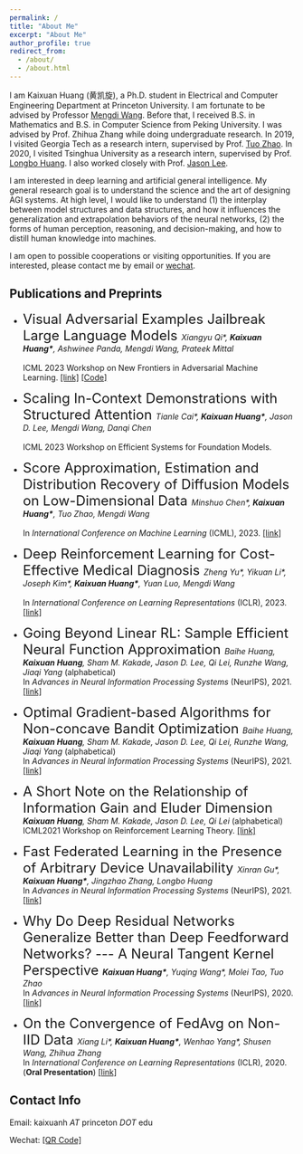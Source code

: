 ```yaml
---
permalink: /
title: "About Me"
excerpt: "About Me"
author_profile: true
redirect_from: 
  - /about/
  - /about.html
---
```


I am Kaixuan Huang (黄凯旋), a Ph.D. student in Electrical and Computer Engineering Department at Princeton University. I am fortunate to be advised by Professor [Mengdi Wang](https://mwang.princeton.edu/). Before that, I received B.S. in Mathematics and B.S. in Computer Science from Peking University. I was advised by Prof. Zhihua Zhang while doing undergraduate research. In 2019, I visited Georgia Tech as a research intern, supervised by Prof. [Tuo Zhao](https://www2.isye.gatech.edu/~tzhao80/). In 2020, I visited Tsinghua University as a research intern, supervised by Prof. [Longbo Huang](https://people.iiis.tsinghua.edu.cn/~huang/). I also worked closely with Prof. [Jason Lee](https://jasondlee88.github.io/).

I am interested in deep learning and artificial general intelligence. My general research goal is to understand the science and the art of designing AGI systems. At high level, I would like to understand (1) the interplay between model structures and data structures, and how it influences the generalization and extrapolation behaviors of the neural networks, (2) the forms of human perception, reasoning, and decision-making, and how to distill human knowledge into machines.

I am open to possible cooperations or visiting opportunities. If you are interested, please contact me by email or [wechat](../files/wechat.jpg).


Publications and Preprints 
-----

- <font size="5"> Visual Adversarial Examples Jailbreak Large Language Models </font>  <i> Xiangyu Qi\*, <b>Kaixuan Huang\*</b>, Ashwinee Panda, Mengdi Wang, Prateek Mittal </i>  
<br/> ICML 2023 Workshop on New Frontiers in Adversarial Machine Learning. <a href="https://arxiv.org/abs/2306.13213">[link]</a> <a href="https://github.com/Unispac/Visual-Adversarial-Examples-Jailbreak-Large-Language-Models">[Code]</a> 

- <font size="5"> Scaling In-Context Demonstrations with Structured Attention </font>  <i> Tianle Cai\*, <b>Kaixuan Huang\*</b>, Jason D. Lee, Mengdi Wang, Danqi Chen </i>  
<br/> ICML 2023 Workshop on Efficient Systems for Foundation Models. 


- <font size="5"> Score Approximation, Estimation and Distribution Recovery of Diffusion Models on Low-Dimensional Data </font>  <i> Minshuo Chen\*, <b>Kaixuan Huang\*</b>, Tuo Zhao, Mengdi Wang </i>  
<br/> In <i>International Conference on Machine Learning</i> (ICML), 2023. <a href="https://arxiv.org/abs/2302.07194">[link]</a> 


- <font size="5"> Deep Reinforcement Learning for Cost-Effective Medical Diagnosis </font>  <i> Zheng Yu\*, Yikuan Li\*, Joseph Kim\*, <b>Kaixuan Huang\*</b>, Yuan Luo, Mengdi Wang </i>  
<br/> In <i>International Conference on Learning Representations</i> (ICLR), 2023. <a href="https://openreview.net/forum?id=0WVNuEnqVu">[link]</a> 

- <font size="5"> Going Beyond Linear RL: Sample Efficient Neural Function Approximation </font>  <i> Baihe Huang, <b>Kaixuan Huang</b>, Sham M. Kakade, Jason D. Lee, Qi Lei, Runzhe Wang, Jiaqi Yang </i> (alphabetical)
<br/> In <i>Advances in Neural Information Processing Systems</i> (NeurIPS), 2021. <a href="https://arxiv.org/abs/2107.06466">[link]</a> 


- <font size="5"> Optimal Gradient-based Algorithms for Non-concave Bandit Optimization </font>  <i> Baihe Huang, <b>Kaixuan Huang</b>, Sham M. Kakade, Jason D. Lee, Qi Lei, Runzhe Wang, Jiaqi Yang </i> (alphabetical)
<br/> In <i>Advances in Neural Information Processing Systems</i> (NeurIPS), 2021. <a href="https://arxiv.org/abs/2107.04518">[link]</a> 

- <font size="5"> A Short Note on the Relationship of Information Gain and Eluder Dimension </font>  <i> <b>Kaixuan Huang</b>, Sham M. Kakade, Jason D. Lee, Qi Lei </i> (alphabetical)
<br/> ICML2021 Workshop on Reinforcement Learning Theory. <a href="https://arxiv.org/abs/2107.02377">[link]</a> 

- <font size="5"> Fast Federated Learning in the Presence of Arbitrary Device Unavailability </font>  <i> Xinran Gu\*, <b>Kaixuan Huang\*</b>, Jingzhao Zhang, Longbo Huang </i>
<br/> In <i>Advances in Neural Information Processing Systems</i> (NeurIPS), 2021. <a href="https://arxiv.org/abs/2106.04159">[link]</a> 

- <font size="5"> Why Do Deep Residual Networks Generalize Better than Deep Feedforward Networks? --- A Neural Tangent Kernel Perspective </font>
<i><b>Kaixuan Huang\*</b>, Yuqing Wang\*, Molei Tao, Tuo Zhao </i>
<br/> In <i>Advances in Neural Information Processing Systems</i> (NeurIPS), 2020. <a href="https://proceedings.neurips.cc//paper/2020/hash/1c336b8080f82bcc2cd2499b4c57261d-Abstract.html">[link]</a>

- <font size="5"> On the Convergence of FedAvg on Non-IID Data </font>
<i>Xiang Li\*, <b>Kaixuan Huang\*</b>, Wenhao Yang\*, Shusen Wang, Zhihua Zhang </i>
<br/> In <i>International Conference on Learning Representations</i> (ICLR), 2020. (<b>Oral Presentation</b>) <a href="https://openreview.net/forum?id=HJxNAnVtDS">[link]</a>

 
Contact Info
------

Email: kaixuanh *AT* princeton *DOT* edu 

Wechat: [\[QR Code\]](../files/wechat.jpg)
